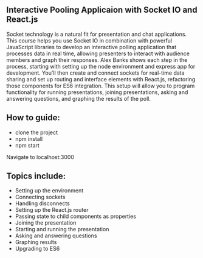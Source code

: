 ## Interactive Pooling Applicaion with Socket IO and React.js

Socket technology is a natural fit for presentation and chat applications. This course helps you use Socket IO in combination with powerful JavaScript libraries to develop an interactive polling application that processes data in real time, allowing presenters to interact with audience members and graph their responses. Alex Banks shows each step in the process, starting with setting up the node environment and express app for development. You'll then create and connect sockets for real-time data sharing and set up routing and interface elements with React.js, refactoring those components for ES6 integration. This setup will allow you to program functionality for running presentations, joining presentations, asking and answering questions, and graphing the results of the poll.

## How to guide:
* clone the project
* npm install
* npm start

Navigate to localhost:3000

## Topics include:
* Setting up the environment
* Connecting sockets
* Handling disconnects
* Setting up the React.js router
* Passing state to child components as properties
* Joining the presentation
* Starting and running the presentation
* Asking and answering questions
* Graphing results
* Upgrading to ES6
